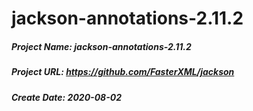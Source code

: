 # jackson-annotations-2.11.2
##### Project Name: jackson-annotations-2.11.2
##### Project URL: https://github.com/FasterXML/jackson
##### Create Date: 2020-08-02
